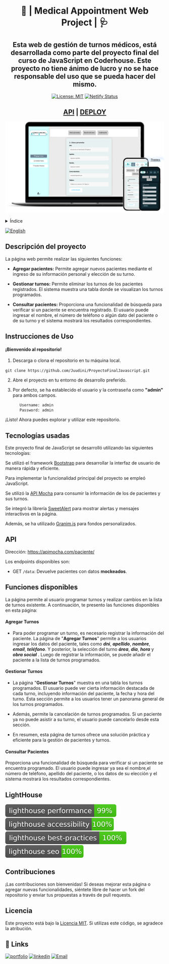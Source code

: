 <div align="center">
<h1>🏥 | Medical Appointment Web Project | 🩺</h1>
<h2>Esta web de gestión de turnos médicos, está desarrollada como parte del proyecto final del curso de JavaScript en Coderhouse. Este proyecto no tiene ánimo de lucro y no se hace responsable del uso que se pueda hacer del mismo. </h2>

[![License: MIT](https://img.shields.io/badge/License-MIT-yellow.svg)](https://github.com/Juudini/MedicalAppointmentWeb/blob/main/LICENSE.txt) [![Netlify Status](https://api.netlify.com/api/v1/badges/87d4fe7d-7a52-4110-924a-32cf9595d605/deploy-status)](https://app.netlify.com/sites/juudini-medical-appointment/deploys)

<h2><a href='https://apimocha.com/paciente/data'>API</a> | <a href='https://juudini-medical-appointment.netlify.app/'>DEPLOY</a></h2>
</div>

![Web API Page](assets/web-api-page.png)

<details>
  <summary>Índice</summary>
  <ol>
     <li>
      <a href="#descripción-del-proyecto">Descripción del proyecto</a>
     </li>
     <li>
      <a href="#instrucciones-de-uso">Instrucciones de uso</a>
     </li>
     <li>
      <a href="#tecnologías-usadas">Tecnologías usadas</a>
     </li>
     <li>
      <a href="#api">API</a></li>
     <li>
      <a href="#funciones-disponibles">Funciones Disponibles</a>
     </li>
      <li>
      <a href="#lighthouse">Lighthouse</a>
     </li>
     <li>
      <a href="#contribuciones">Contribuciones</a>
     </li>
     <li>
      <a href="#licencia">Licencia</a>
     </li>
  </ol>
</details>

[![English](https://img.shields.io/badge/language-English-blue.svg)](README.md)

## Descripción del proyecto

La página web permite realizar las siguientes funciones:

-   **Agregar pacientes:** Permite agregar nuevos pacientes mediante el ingreso de su información personal y elección de su turno.

-   **Gestionar turnos:** Permite eliminar los turnos de los pacientes registrados. El sistema muestra una tabla donde se visualizan los turnos programados.

-   **Consultar pacientes:** Proporciona una funcionalidad de búsqueda para verificar si un paciente se encuentra registrado. El usuario puede ingresar el nombre, el número de teléfono o algún dato del paciente o de su turno y el sistema mostrará los resultados correspondientes.

## Instrucciones de Uso

#### ¡Bienvenido al repositorio!

1. Descarga o clona el repositorio en tu máquina local.

`git clone https://github.com/Juudini/ProyectoFinalJavascript.git
`

2. Abre el proyecto en tu entorno de desarrollo preferido.

3. Por defecto, se ha establecido el usuario y la contraseña como **"admin"** para ambos campos.

    ```
       Username: admin
       Password: admin
    ```

¡Listo! Ahora puedes explorar y utilizar este repositorio.

## Tecnologías usadas

Este proyecto final de JavaScript se desarrolló utilizando las siguientes tecnologías:

Se utilizó el framework [Bootstrap](https://getbootstrap.com/) para desarrollar la interfaz de usuario de manera rápida y eficiente.

Para implementar la funcionalidad principal del proyecto se empleó JavaScript.

Se utilizó la [API Mocha](https://apimocha.com/) para consumir la información de los de pacientes y sus turnos.

Se integró la librería [SweetAlert](https://sweetalert2.github.io/) para mostrar alertas y mensajes interactivos en la página.

Además, se ha utilizado [Granim.js](https://sarcadass.github.io/granim.js/) para fondos personalizados.

## API

Dirección: https://apimocha.com/paciente/

Los endpoints disponibles son:

-   GET `/data`: Devuelve pacientes con datos **mockeados**.

## Funciones disponibles

La página permite al usuario programar turnos y realizar cambios en la lista de turnos existente. A continuación, te presento las funciones disponibles en esta página:

#### Agregar Turnos

-   Para poder programar un turno, es necesario registrar la información del paciente. La página de "**Agregar Turnos**" permite a los usuarios ingresar los datos del paciente, tales como **_dni_**, **_apellido_**, **_nombre_**, **_email_**, **_teléfono_**. Y posterior, la selección del turno **_área_**, **_día_**, **_hora_** y **_obra social_** . Luego de registrar la información, se puede añadir el paciente a la lista de turnos programados.

#### Gestionar Turnos

-   La página "**Gestionar Turnos**" muestra en una tabla los turnos programados. El usuario puede ver cierta información destacada de cada turno, incluyendo información del paciente, la fecha y hora del turno. Esta sección permite a los usuarios tener un panorama general de los turnos programados.

-   Además, permite la cancelación de turnos programados. Si un paciente ya no puede asistir a su turno, el usuario puede cancelarlo desde esta sección.

-   En resumen, esta página de turnos ofrece una solución práctica y eficiente para la gestión de pacientes y turnos.

#### Consultar Pacientes

Proporciona una funcionalidad de búsqueda para verificar si un paciente se encuentra programado. El usuario puede ingresar ya sea el nombre,el número de teléfono, apellido del paciente, o los datos de su elección y el sistema mostrará los resultados correspondientes.

## LightHouse

[![Lighthouse Performance Badge](./assets/test_resultados/lighthouse_performance.svg)](https://github.com/Juudini/MedicalAppointmentWeb)
[![Lighthouse Accessibility Badge](./assets/test_resultados/lighthouse_accessibility.svg)](https://github.com/Juudini/MedicalAppointmentWeb)
[![Lighthouse Best Practices Badge](./assets/test_resultados/lighthouse_best-practices.svg)](https://github.com/Juudini/MedicalAppointmentWeb)
[![Lighthouse SEO Badge](./assets/test_resultados/lighthouse_seo.svg)](https://github.com/Juudini/MedicalAppointmentWeb)

## Contribuciones

¡Las contribuciones son bienvenidas! Si deseas mejorar esta página o agregar nuevas funcionalidades, siéntete libre de hacer un fork del repositorio y enviar tus propuestas a través de pull requests.

## Licencia

Este proyecto está bajo la [Licencia MIT](https://github.com/Juudini/MedicalAppointmentWeb/blob/main/LICENSE.txt). Si utilizas este código, se agradece la atribución.

## 🔗 Links

[![portfolio](https://img.shields.io/badge/my_portfolio-000?style=for-the-badge&logo=ko-fi&logoColor=white)](https://juandebandi.netlify.app/)
[![linkedin](https://img.shields.io/badge/linkedin-0A66C2?style=for-the-badge&logo=linkedin&logoColor=white)](https://www.linkedin.com/in/juandebandi/)
</a>
<a href="mailto:juudinidev@gmail.com">
<img src="https://img.shields.io/badge/Email-D14836?style=for-the-badge&logo=gmail&logoColor=white" alt="Email">
</a>
